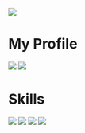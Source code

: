 ![](https://komarev.com/ghpvc/?username=noovo86&style=flat-square&color=green)
# My Profile
![](https://github-readme-stats.vercel.app/api?username=noovo86&show_icons=true&theme=graywhite&line_height=40)
![](https://github-readme-stats.vercel.app/api/top-langs/?username=noovo86&theme=graywhite)

# Skills

[![](https://img.shields.io/badge/-JavaScript-000?style=for-the-badge&logo=javascript)](#)
[![](https://img.shields.io/badge/-PHP-000?style=for-the-badge&logo=php)](#)
[![](https://img.shields.io/badge/-Linux-000?style=for-the-badge&logo=Linux)](#)
[![](https://img.shields.io/badge/-V-000?style=for-the-badge&logo=v)](#)

